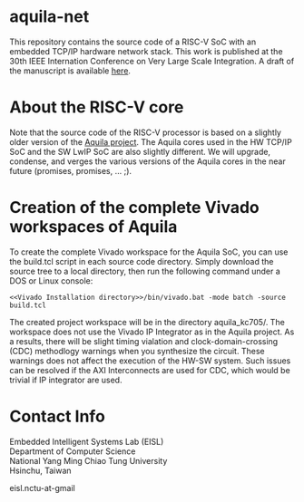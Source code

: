 # aquila-net
This repository contains the source code of a RISC-V SoC with an embedded TCP/IP hardware network stack. This work is published at the 30th IEEE Internation Conference on Very Large Scale Integration. A draft of the manuscript is available [here](docs/aquila-net.pdf).

# About the RISC-V core
Note that the source code of the RISC-V processor is based on a slightly older version of the [Aquila project](https://github.com/eisl-nctu/aquila). The Aquila cores used in the HW TCP/IP SoC and the SW LwIP SoC are also slightly different.  We will upgrade, condense, and verges the various versions of the Aquila cores in the near future (promises, promises, ... ;).

# Creation of the complete Vivado workspaces of Aquila
To create the complete Vivado workspace for the Aquila SoC, you can use the build.tcl script in each source code directory. Simply download the source tree to a local directory, then run the following command under a DOS or Linux console:

```
<<Vivado Installation directory>>/bin/vivado.bat -mode batch -source build.tcl
```

The created project workspace will be in the directory aquila_kc705/. The workspace does not use the Vivado IP Integrator as in the Aquila project. As a results, there will be slight timing vialation and clock-domain-crossing (CDC) methodlogy warnings when you synthesize the circuit. These warnings does not affect the execution of the HW-SW system. Such issues can be resolved if the AXI Interconnects are used for CDC, which would be trivial if IP integrator are used.

# Contact Info
Embedded Intelligent Systems Lab (EISL)  
Department of Computer Science  
National Yang Ming Chiao Tung University  
Hsinchu, Taiwan

eisl.nctu-at-gmail
